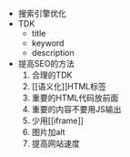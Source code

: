 - 搜索引擎优化
- TDK
	- title
	- keyword
	- description
- 提高SEO的方法
	1. 合理的TDK
	2. [[语义化]]HTML标签
	3. 重要的HTML代码放前面
	4. 重要的内容不要用JS输出
	5. 少用[[iframe]]
	6. 图片加alt
	7. 提高网站速度